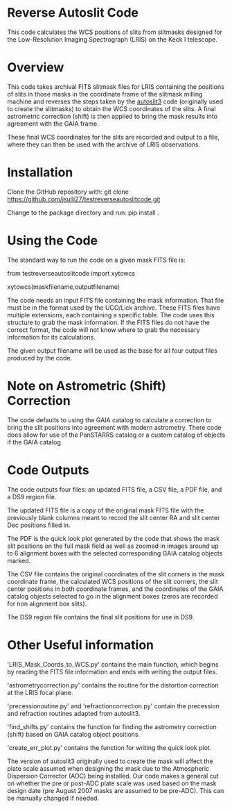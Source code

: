 # Reverse Autoslit Code

This code calculates the WCS positions of slits from slitmasks designed for the Low-Resolution Imaging Spectrograph (LRIS) on the Keck I telescope.

# Overview

This code takes archival FITS slitmask files for LRIS containing the positions of slits in those masks in the coordinate frame of the slitmask milling machine and reverses the steps taken by the [autoslit3](https://www2.keck.hawaii.edu/inst/lris/autoslit_WMKO.html) code (originally used to create the slitmasks) to obtain the WCS coordinates of the slits. A final astrometric correction (shift) is then applied to bring the mask results into agreement with the GAIA frame.

These final WCS coordinates for the slits are recorded and output to a file, where they can then be used with the archive of LRIS observations.

# Installation

Clone the GitHub repository with: git clone https://github.com/jsulli27/testreverseautoslitcode.git

Change to the package directory and run: pip install .

# Using the Code

The standard way to run the code on a given mask FITS file is:

from testreverseautoslitcode import xytowcs

xytowcs(maskfilename,outputfilename)

The code needs an input FITS file containing the mask information. That file must be in the format used by the UCO/Lick archive. These FITS files have multiple extensions, each containing a specific table. The code uses this structure to grab the mask information. If the FITS files do not have the correct format, the code will not know where to grab the necessary information for its calculations.

The given output filename will be used as the base for all four output files produced by the code.

# Note on Astrometric (Shift) Correction

The code defaults to using the GAIA catalog to calculate a correction to bring the slit positions into agreement with modern astrometry. There code does allow for use of the PanSTARRS catalog or a custom catalog of objects if the GAIA catalog


# Code Outputs

The code outputs four files: an updated FITS file, a CSV file, a PDF file, and a DS9 region file.

The updated FITS file is a copy of the original mask FITS file with the previously blank columns meant to record the slit center RA and slit center Dec positions filled in.

The PDF is the quick look plot generated by the code that shows the mask slit positions on the full mask field as well as zoomed in images around up to 6 alignment boxes with the selected corresponding GAIA catalog objects marked.

The CSV file contains the original coordinates of the slit corners in the mask coordinate frame, the calculated WCS positions of the slit corners, the slit center positions in both coordinate frames, and the coordinates of the GAIA catalog objects selected to go in the alignment boxes (zeros are recorded for non alignment box slits).

The DS9 region file contains the final slit positions for use in DS9.

# Other Useful information

'LRIS_Mask_Coords_to_WCS.py' contains the main function, which begins by reading the FITS file information and ends with writing the output files.

'astrometrycorrection.py' contains the routine for the distortion correction at the LRIS focal plane.

'precessionoutine.py' and 'refractioncorrection.py' contain the precession and refraction routines adapted from autoslit3.

'find_shifts.py' contains the function for finding the astrometry correction (shift) based on GAIA catalog object positions.

'create_err_plot.py' contains the function for writing the quick look plot.

The version of autoslit3 originally used to create the mask will affect the plate scale assumed when designing the mask due to the Atmospheric Dispersion Corrector (ADC) being installed. Our code makes a general cut on whether the pre or post-ADC plate scale was used based on the mask design date (pre August 2007 masks are assumed to be pre-ADC). This can be manually changed if needed.
